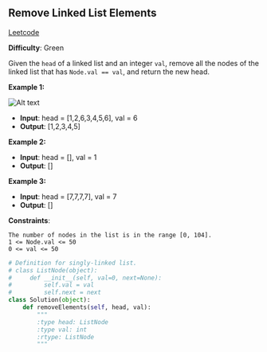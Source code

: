 ## Remove Linked List Elements

[Leetcode](https://leetcode.com/problems/remove-linked-list-elements/)

**Difficulty**: Green

Given the ```head``` of a linked list and an integer ```val```, remove all the nodes of the linked list that has ```Node.val == val```, and return the new head.

**Example 1:**

![Alt text](https://assets.leetcode.com/uploads/2021/03/06/removelinked-list.jpg "removelinked-list")

- **Input**: head = [1,2,6,3,4,5,6], val = 6
- **Output**: [1,2,3,4,5]

**Example 2:**

- **Input**: head = [], val = 1
- **Output**: []

**Example 3:**

- **Input**: head = [7,7,7,7], val = 7
- **Output**: []

__Constraints__:

    The number of nodes in the list is in the range [0, 104].
    1 <= Node.val <= 50
    0 <= val <= 50

```Python
# Definition for singly-linked list.
# class ListNode(object):
#     def __init__(self, val=0, next=None):
#         self.val = val
#         self.next = next
class Solution(object):
    def removeElements(self, head, val):
        """
        :type head: ListNode
        :type val: int
        :rtype: ListNode
        """
```
